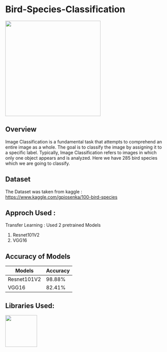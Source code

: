 # Bird-Species-Classification
<img src="https://miro.medium.com/max/670/1*leLKD1K6sMtuqr9KK8RaJg.png" width=300 height=300>


## Overview
Image Classification is a fundamental task that attempts to comprehend an entire image as a whole. The goal is to classify the image by assigning it to a specific label. Typically, Image Classification refers to images in which only one object appears and is analyzed.
Here we have 285 bird species which we are going to classify.

## Dataset
The Dataset was taken from kaggle : https://www.kaggle.com/gpiosenka/100-bird-species

## Approch Used : 
Transfer Learning : Used 2 pretrained Models
1. Resnet101V2
2. VGG16

## Accuracy of Models

Models      | Accuracy
------------| -------------
Resnet101V2 | 98.88%
VGG16       | 82.41%

## Libraries Used:
<img src="https://cdn-images-1.medium.com/max/1200/1*iDQvKoz7gGHc6YXqvqWWZQ.png" width=100 height=100>
